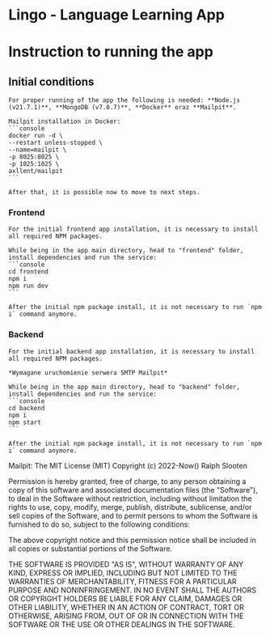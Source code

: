 # Lingo - Language Learning App 
# Instruction to running the app

## Initial conditions

    For proper running of the app the following is needed: **Node.js (v21.7.1)**, **MongoDB (v7.0.7)**, **Docker** oraz **Mailpit**.

    Mailpit installation in Docker:
    ```console
    docker run -d \
    --restart unless-stopped \
    --name=mailpit \
    -p 8025:8025 \
    -p 1025:1025 \
    axllent/mailpit
    ```

    After that, it is possible now to move to next steps.

### Frontend

    For the initial frontend app installation, it is necessary to install all required NPM packages.

    While being in the app main directory, head to "frontend" folder, install dependencies and run the service:
    ```console
    cd frontend
    npm i
    npm run dev
    ```

    After the initial npm package install, it is not necessary to run `npm i` command anymore.

### Backend

    For the initial backend app installation, it is necessary to install all required NPM packages.
    
    *Wymagane uruchomienie serwera SMTP Mailpit*

    While being in the app main directory, head to "backend" folder, install dependencies and run the service:
    ```console
    cd backend
    npm i
    npm start
    ```

    After the initial npm package install, it is not necessary to run `npm i` command anymore.

Mailpit:
The MIT License (MIT)
Copyright (c) 2022-Now() Ralph Slooten

Permission is hereby granted, free of charge, to any person obtaining
a copy of this software and associated documentation files (the
"Software"), to deal in the Software without restriction, including
without limitation the rights to use, copy, modify, merge, publish,
distribute, sublicense, and/or sell copies of the Software, and to
permit persons to whom the Software is furnished to do so, subject to
the following conditions:

The above copyright notice and this permission notice shall be
included in all copies or substantial portions of the Software.

THE SOFTWARE IS PROVIDED "AS IS", WITHOUT WARRANTY OF ANY KIND,
EXPRESS OR IMPLIED, INCLUDING BUT NOT LIMITED TO THE WARRANTIES OF
MERCHANTABILITY, FITNESS FOR A PARTICULAR PURPOSE AND
NONINFRINGEMENT. IN NO EVENT SHALL THE AUTHORS OR COPYRIGHT HOLDERS BE
LIABLE FOR ANY CLAIM, DAMAGES OR OTHER LIABILITY, WHETHER IN AN ACTION
OF CONTRACT, TORT OR OTHERWISE, ARISING FROM, OUT OF OR IN CONNECTION
WITH THE SOFTWARE OR THE USE OR OTHER DEALINGS IN THE SOFTWARE.
